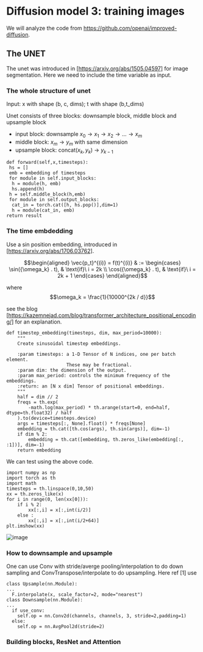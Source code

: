 # Diffusion model 3: training images

We will analyze the code from https://github.com/openai/improved-diffusion.

## The UNET
The unet was introduced in [https://arxiv.org/abs/1505.04597] for image segmentation. Here we need to include the time variable as input.

### The whole structure of unet
Input: x with shape (b, c, dims); t with shape (b,t_dims)

Unet consists of three blocks: downsample block, middle block and upsample block

  * input block: downsample $x_0\to x_1\to x_2\to ...\to x_m$
  * middle block: $x_m \to y_m$ with same dimension
  * upsample block: concat($x_k,y_k$) $\to$ $y_{k-1}$

```
def forward(self,x,timesteps):
 hs = []
 emb = embedding of timesteps
 for module in self.input_blocks:
  h = module(h, emb)
  hs.append(h)
 h = self.middle_block(h,emb)
 for module in self.output_blocks:
  cat_in = torch.cat([h, hs.pop()],dim=1)
  h = module(cat_in, emb)
return result
```

### The time embdedding
Use a sin position embedding, introduced in [https://arxiv.org/abs/1706.03762].

$$\begin{aligned}
  \vec{p_t}^{(i)} = f(t)^{(i)} & :=
  \begin{cases}
      \sin({\omega_k} . t),  & \text{if}\  i = 2k \\
      \cos({\omega_k} . t),  & \text{if}\  i = 2k + 1
  \end{cases}
\end{aligned}$$

where
$$\omega_k = \frac{1}{10000^{2k / d}}$$

see the blog [https://kazemnejad.com/blog/transformer_architecture_positional_encoding/] for an explanation.

```
def timestep_embedding(timesteps, dim, max_period=10000):
    """
    Create sinusoidal timestep embeddings.

    :param timesteps: a 1-D Tensor of N indices, one per batch element.
                      These may be fractional.
    :param dim: the dimension of the output.
    :param max_period: controls the minimum frequency of the embeddings.
    :return: an [N x dim] Tensor of positional embeddings.
    """
    half = dim // 2
    freqs = th.exp(
        -math.log(max_period) * th.arange(start=0, end=half, dtype=th.float32) / half
    ).to(device=timesteps.device)
    args = timesteps[:, None].float() * freqs[None]
    embedding = th.cat([th.cos(args), th.sin(args)], dim=-1)
    if dim % 2:
        embedding = th.cat([embedding, th.zeros_like(embedding[:, :1])], dim=-1)
    return embedding
```
We can test using the above code.
```
import numpy as np
import torch as th
import math
timesteps = th.linspace(0,10,50)
xx = th.zeros_like(x)
for i in range(0, len(xx[0])):
    if i % 2:
        xx[:,i] = x[:,int(i/2)]
    else :
        xx[:,i] = x[:,int(i/2+64)]
plt.imshow(xx)
```
![image](https://github.com/alexhuo2020/alexhuo2020.github.io/assets/136142213/a6d49a04-d993-4ccc-b6c2-0de36d2bac88)

### How to downsample and upsample
One can use Conv with stride/averge pooling/interpolation to do down sampling and ConvTranspose/interpolate to do upsampling. 
Here ref [1] use 

```
class Upsample(nn.Module):
...
  F.interpolate(x, scale_factor=2, mode="nearest")
class Downsample(nn.Module):
...
  if use_conv:
    self.op = nn.Conv2d(channels, channels, 3, stride=2,padding=1)
  else:
    self.op = nn.AvgPool2d(stride=2)
```

### Building blocks, ResNet and Attention




